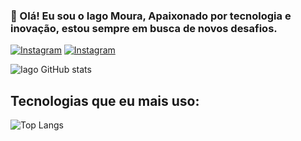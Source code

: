 
### 👋 Olá! Eu sou o Iago Moura, Apaixonado por tecnologia e inovação, estou sempre em busca de novos desafios.
[![Instagram](https://img.shields.io/badge/Instagram-E4405F?style=for-the-badge&logo=instagram&logoColor=white)](https://www.instagram.com/iagoxzs/)
[![Instagram](https://img.shields.io/badge/Twitter-1DA1F2?style=for-the-badge&logo=twitter&logoColor=white)](https://twitter.com/iagoxzs)

![Iago GitHub stats](https://github-readme-stats.vercel.app/api?username=iagoxz&show_icons=true&theme=radical)

## Tecnologias que eu mais uso:
![Top Langs](https://github-readme-stats.vercel.app/api/top-langs/?username=iagoxz&hide_progress=true)
